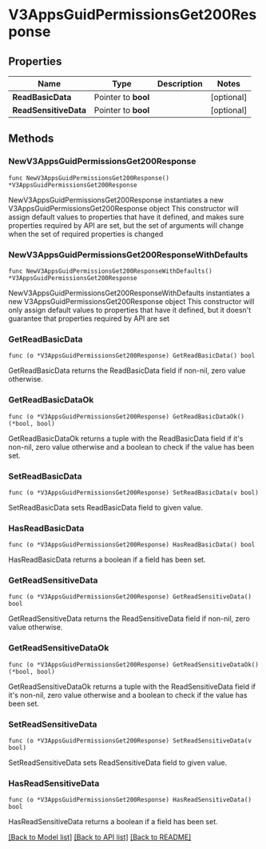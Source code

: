 # V3AppsGuidPermissionsGet200Response

## Properties

Name | Type | Description | Notes
------------ | ------------- | ------------- | -------------
**ReadBasicData** | Pointer to **bool** |  | [optional] 
**ReadSensitiveData** | Pointer to **bool** |  | [optional] 

## Methods

### NewV3AppsGuidPermissionsGet200Response

`func NewV3AppsGuidPermissionsGet200Response() *V3AppsGuidPermissionsGet200Response`

NewV3AppsGuidPermissionsGet200Response instantiates a new V3AppsGuidPermissionsGet200Response object
This constructor will assign default values to properties that have it defined,
and makes sure properties required by API are set, but the set of arguments
will change when the set of required properties is changed

### NewV3AppsGuidPermissionsGet200ResponseWithDefaults

`func NewV3AppsGuidPermissionsGet200ResponseWithDefaults() *V3AppsGuidPermissionsGet200Response`

NewV3AppsGuidPermissionsGet200ResponseWithDefaults instantiates a new V3AppsGuidPermissionsGet200Response object
This constructor will only assign default values to properties that have it defined,
but it doesn't guarantee that properties required by API are set

### GetReadBasicData

`func (o *V3AppsGuidPermissionsGet200Response) GetReadBasicData() bool`

GetReadBasicData returns the ReadBasicData field if non-nil, zero value otherwise.

### GetReadBasicDataOk

`func (o *V3AppsGuidPermissionsGet200Response) GetReadBasicDataOk() (*bool, bool)`

GetReadBasicDataOk returns a tuple with the ReadBasicData field if it's non-nil, zero value otherwise
and a boolean to check if the value has been set.

### SetReadBasicData

`func (o *V3AppsGuidPermissionsGet200Response) SetReadBasicData(v bool)`

SetReadBasicData sets ReadBasicData field to given value.

### HasReadBasicData

`func (o *V3AppsGuidPermissionsGet200Response) HasReadBasicData() bool`

HasReadBasicData returns a boolean if a field has been set.

### GetReadSensitiveData

`func (o *V3AppsGuidPermissionsGet200Response) GetReadSensitiveData() bool`

GetReadSensitiveData returns the ReadSensitiveData field if non-nil, zero value otherwise.

### GetReadSensitiveDataOk

`func (o *V3AppsGuidPermissionsGet200Response) GetReadSensitiveDataOk() (*bool, bool)`

GetReadSensitiveDataOk returns a tuple with the ReadSensitiveData field if it's non-nil, zero value otherwise
and a boolean to check if the value has been set.

### SetReadSensitiveData

`func (o *V3AppsGuidPermissionsGet200Response) SetReadSensitiveData(v bool)`

SetReadSensitiveData sets ReadSensitiveData field to given value.

### HasReadSensitiveData

`func (o *V3AppsGuidPermissionsGet200Response) HasReadSensitiveData() bool`

HasReadSensitiveData returns a boolean if a field has been set.


[[Back to Model list]](../README.md#documentation-for-models) [[Back to API list]](../README.md#documentation-for-api-endpoints) [[Back to README]](../README.md)


